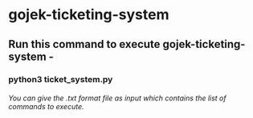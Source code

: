 # gojek-ticketing-system

## Run this command to execute gojek-ticketing-system - 

### python3 ticket_system.py

###### You can give the .txt format file as input which contains the list of commands to execute.
